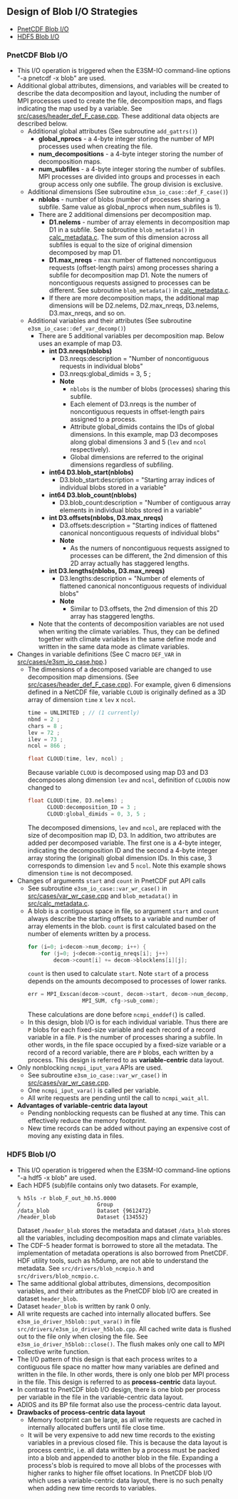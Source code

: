 ## Design of Blob I/O Strategies

- [PnetCDF Blob I/O](#pnetcdf-blob-io)
- [HDF5 Blob I/O](#hdf5-blob-io)

### PnetCDF Blob I/O
* This I/O operation is triggered when the E3SM-IO command-line options "-a
  pnetcdf -x blob" are used.
* Additional global attributes, dimensions, and variables will be created to
  describe the data decomposition and layout, including the number of MPI
  processes used to create the file, decomposition maps, and flags indicating
  the map used by a variable.
  See [src/cases/header_def_F_case.cpp](../src/cases/header_def_F_case.cpp).
  These additional data objects are described below.
  + Additional global attributes (See subroutine `add_gattrs()`)
    * **global_nprocs** - a 4-byte integer storing the number of MPI processes
      used when creating the file.
    * **num_decompositions** - a 4-byte integer storing the number of
      decomposition maps.
    * **num_subfiles** - a 4-byte integer storing the number of subfiles. MPI
      processes are divided into groups and processes in each group access only
      one subfile. The group division is exclusive.
  + Additional dimensions (See subroutine `e3sm_io_case::def_F_case()`)
    * **nblobs** - number of blobs (number of processes sharing a subfile. Same
      value as global_nprocs when num_subfiles is 1).
    * There are 2 additional dimensions per decomposition map.
      + **D1.nelems** - number of array elements in decomposition map D1 in a
        subfile. See subroutine `blob_metadata()` in
        [calc_metadata.c](../src/calc_metadata.c). The sum of this dimension
        across all subfiles is equal to the size of original dimension
        decomposed by map D1.
      + **D1.max_nreqs** - max number of flattened noncontiguous requests
        (offset-length pairs) among processes sharing a subfile for
        decomposition map D1. Note the numers of noncontiguous requests
        assigned to processes can be different. See subroutine
        `blob_metadata()` in [calc_metadata.c](../src/calc_metadata.c).
      + If there are more decomposition maps, the additional map dimensions
        will be D2.nelems, D2.max_nreqs, D3.nelems, D3.max_nreqs, and so on.
  + Additional variables and their attributes (See subroutine
    `e3sm_io_case::def_var_decomp()`)
    * There are 5 additional variables per decomposition map. Below uses an
      example of map D3.
      + **int D3.nreqs(nblobs)**
        * D3.nreqs:description = "Number of noncontiguous requests in
          individual blobs"
        * D3.nreqs:global_dimids = 3, 5 ;
        * **Note**
          + `nblobs` is the number of blobs (processes) sharing this subfile.
          + Each element of D3.nreqs is the number of noncontiguous requests in
            offset-length pairs assigned to a process.
          + Attribute global_dimids contains the IDs of global dimensions.  In
            this example, map D3 decomposes along global dimensions 3 and 5
            (`lev` and `ncol` respectively).
          + Global dimensions are referred to the original dimensions
            regardless of subfiling.
      + **int64 D3.blob_start(nblobs)**
        * D3.blob_start:description = "Starting array indices of individual
          blobs stored in a variable"
      + **int64 D3.blob_count(nblobs)**
        * D3.blob_count:description = "Number of contiguous array elements in
          individual blobs stored in a variable"
      + **int D3.offsets(nblobs, D3.max_nreqs)**
        * D3.offsets:description = "Starting indices of flattened canonical
          noncontiguous requests of individual blobs"
        * **Note**
          + As the numers of noncontiguous requests assigned to processes can
            be different, the 2nd dimension of this 2D array actually has
            staggered lengths.
      + **int D3.lengths(nblobs, D3.max_nreqs)**
        * D3.lengths:description = "Number of elements of flattened canonical
          noncontiguous requests of individual blobs"
        * **Note**
          + Similar to D3.offsets, the 2nd dimension of this 2D array has
            staggered lengths.
    * Note that the contents of decomposition variables are not used when
      writing the climate variables. Thus, they can be defined together with
      climate variables in the same define mode and written in the same data
      mode as climate variables.
* Changes in variable definitions (See C macro `DEF_VAR` in
  [src/cases/e3sm_io_case.hpp](../src/cases/e3sm_io_case.hpp).)
  + The dimensions of a decomposed variable are changed to use decomposition
    map dimensions. (See
    [src/cases/header_def_F_case.cpp](../src/cases/header_def_F_case.cpp)). For
    example, given 6 dimensions defined in a NetCDF file, variable `CLOUD` is
    originally defined as a 3D array of dimension `time` x `lev` x `ncol`.
    ```c
    time = UNLIMITED ; // (1 currently)
    nbnd = 2 ;
    chars = 8 ;
    lev = 72 ;
    ilev = 73 ;
    ncol = 866 ;

    float CLOUD(time, lev, ncol) ;
    ```
    Because variable `CLOUD` is decomposed using map D3 and D3 decomposes along
    dimension `lev` and `ncol`, definition of `CLOUD`is now changed to
    ```c
    float CLOUD(time, D3.nelems) ;
          CLOUD:decomposition_ID = 3 ;
          CLOUD:global_dimids = 0, 3, 5 ;
    ```
    The decomposed dimensions, `lev` and `ncol`, are replaced with the size of
    decomposition map ID, D3. In addition, two attributes are added per
    decomposed variable. The first one is a 4-byte integer, indicating the
    decomposition ID and the second a 4-byte integer array storing the
    (original) global dimension IDs. In this case, 3 corresponds to dimension
    `lev` and 5 `ncol`. Note this example shows dimension `time` is not
    decomposed.
* Changes of arguments `start` and `count` in PnetCDF put API calls
  + See subroutine `e3sm_io_case::var_wr_case()` in
    [src/cases/var_wr_case.cpp](../src/cases/var_wr_case.cpp) and
    `blob_metadata()` in [src/calc_metadata.c](../src/calc_metadata.c).
  + A blob is a contiguous space in file, so argument `start` and `count`
    always describe the starting offsets to a variable and number of array
    elements in the blob. `count` is first calculated based on the number of
    elements written by a process.
    ```c
    for (i=0; i<decom->num_decomp; i++) {
        for (j=0; j<decom->contig_nreqs[i]; j++)
            decom->count[i] += decom->blocklens[i][j];
    ```
    `count` is then used to calculate `start`. Note `start` of a process
    depends on the amounts decomposed to processes of lower ranks.
    ```c
    err = MPI_Exscan(decom->count, decom->start, decom->num_decomp, MPI_OFFSET,
                     MPI_SUM, cfg->sub_comm);
    ```
    These calculations are done before `ncmpi_enddef(`) is called.
  + In this design, blob I/O is for each individual variable. Thus there are
    `P` blobs for each fixed-size variable and each record of a record variable
    in a file. `P` is the number of processes sharing a subfile. In other
    words, in the file space occupied by a fixed-size variable or a record of a
    record variable, there are `P` blobs, each written by a process. This
    design is referred to as **variable-centric** data layout.
* Only nonblocking `ncmpi_iput_vara` APIs are used.
  + See subroutine `e3sm_io_case::var_wr_case()` in
    [src/cases/var_wr_case.cpp](../src/cases/var_wr_case.cpp).
  + One `ncmpi_iput_vara()` is called per variable.
  + All write requests are pending until the call to `ncmpi_wait_all`.
* **Advantages of variable-centric data layout**
  + Pending nonblocking requests can be flushed at any time. This can
    effectively reduce the memory footprint.
  + New time records can be added without paying an expensive cost of moving
    any existing data in files.

### HDF5 Blob I/O
* This I/O operation is triggered when the E3SM-IO command-line options "-a
  hdf5 -x blob" are used.
* Each HDF5 (sub)file contains only two datasets. For example,
  ```console
  % h5ls -r blob_F_out_h0.h5.0000
  /                        Group
  /data_blob               Dataset {9612472}
  /header_blob             Dataset {134552}
  ```
  Dataset `/header_blob` stores the metadata and dataset `/data_blob` stores
  all the variables, including decomposition maps and climate variables.
* The CDF-5 header format is borrowed to store all the metadata. The
  implementation of metadata operations is also borrowed from PnetCDF. HDF
  utility tools, such as h5dump, are not able to understand the metadata.
  See `src/drivers/blob_ncmpio.h` and `src/drivers/blob_ncmpio.c`.
* The same additional global attributes, dimensions, decomposition variables,
  and their attributes as the PnetCDF blob I/O are created in dataset
  `header_blob`.
* Dataset `header_blob` is written by rank 0 only.
* All write requests are cached into internally allocated buffers. See
  `e3sm_io_driver_h5blob::put_vara()` in file
  `src/drivers/e3sm_io_driver_h5blob.cpp`. All cached write data is flushed out
  to the file only when closing the file. See `e3sm_io_driver_h5blob::close()`.
  The flush makes only one call to MPI collective write function.
* The I/O pattern of this design is that each process writes to a contiguous
  file space no matter how many variables are defined and written in the file.
  In other words, there is only one blob per MPI process in the file. This
  design is referred to as **process-centric** data layout.
* In contrast to PnetCDF blob I/O design, there is one blob per process per
  variable in the file in the variable-centric data layout.
* ADIOS and its BP file format also use the process-centric data layout.
* **Drawbacks of process-centric data layout**
  + Memory footprint can be large, as all write requests are cached in
    internally allocated buffers until file close time.
  + It will be very expensive to add new time records to the existing variables
    in a previous closed file. This is because the data layout is process
    centric, i.e. all data written by a process must be packed into a blob and
    appended to another blob in the file. Expanding a process's blob is
    required to move all blobs of the processes with higher ranks to higher
    file offset locations. In PnetCDF blob I/O which uses a variable-centric
    data layout, there is no such penalty when adding new time records to
    variables.


